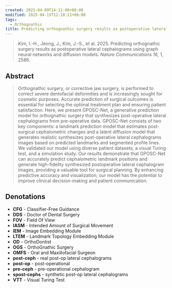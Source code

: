 ```yaml
---
created: 2025-04-09T14:11:00+08:00
modified: 2025-04-15T12:18:21+08:00
tags:
  - Orthognathic
title: Predicting orthognathic surgery results as postoperative lateral cephalograms using graph neural networks and diffusion models
---
```


> Kim, I.-H., Jeong, J., Kim, J.-S., et al. 2025. Predicting orthognathic surgery results as postoperative lateral cephalograms using graph neural networks and diffusion models. *Nature Communications* *16*, 1, 2586.

## Abstract

> Orthognathic surgery, or corrective jaw surgery, is performed to correct severe dentofacial deformities and is increasingly sought for cosmetic purposes. Accurate prediction of surgical outcomes is essential for selecting the optimal treatment plan and ensuring patient satisfaction. Here, we present GPOSC-Net, a generative prediction model for orthognathic surgery that synthesizes post-operative lateral cephalograms from pre-operative data. GPOSC-Net consists of two key components: a landmark prediction model that estimates post-surgical cephalometric changes and a latent diffusion model that generates realistic synthesizes post-operative lateral cephalograms images based on predicted landmarks and segmented profile lines. We validated our model using diverse patient datasets, a visual Turing test, and a simulation study. Our results demonstrate that GPOSC-Net can accurately predict cephalometric landmark positions and generate high-fidelity synthesized postoperative lateral cephalogram images, providing a valuable tool for surgical planning. By enhancing predictive accuracy and visualization, our model has the potential to improve clinical decision-making and patient communication.

## Denotations

- **CFG** - Classifier-Free Guidance
- **DDS** - Doctor of Dental Surgery
- **FOV** - Field Of View
- **IASM** - Intended Amount of Surgical Movement
- **IEM** - Image Embedding Module
- **LTEM** - Landmark Topology Embedding Module
- **OD** - OrthoDontist
- **OGS** - OrthoGnathic Surgery
- **OMFS** - Oral and Maxillofacial Surgeon
- **post-ceph** - real post-op lateral cephalograms
- **post-op** - post-operational
- **pre-ceph** - pre-operational cephalogram
- **spost-cephs** - synthetic post-op lateral cephalograms
- **VTT** - Visual Turing Test
